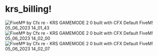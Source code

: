 # krs_billing!


![FiveM® by Cfx re - KRS GAMEMODE 2 0 built with CFX Default FiveM! 05_06_2023 14_01_43](https://github.com/KRS-KAROS/krs_billing/assets/131356071/89ab1dfb-aead-445f-9ea9-606ab7c3772f)
![FiveM® by Cfx re - KRS GAMEMODE 2 0 built with CFX Default FiveM! 05_06_2023 14_02_00](https://github.com/KRS-KAROS/krs_billing/assets/131356071/1cd6872d-7fe8-4454-a31d-05ef37a8d399)
![FiveM® by Cfx re - KRS GAMEMODE 2 0 built with CFX Default FiveM! 05_06_2023 14_02_07](https://github.com/KRS-KAROS/krs_billing/assets/131356071/e0a090c1-3b42-4a02-8f4d-6b02e8e14592)
